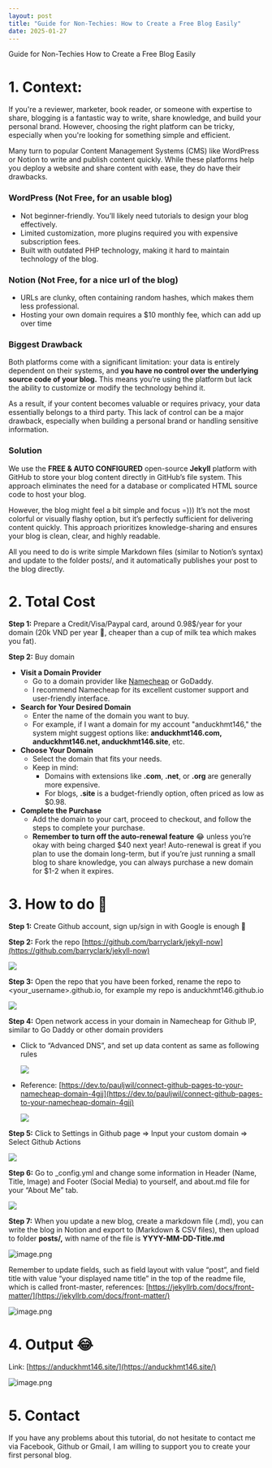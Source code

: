 ```yaml
---
layout: post
title: "Guide for Non-Techies: How to Create a Free Blog Easily"
date: 2025-01-27
---
```



Guide for Non-Techies How to Create a Free Blog Easily

# 1. Context:

If you're a reviewer, marketer, book reader, or someone with expertise to share, blogging is a fantastic way to write, share knowledge, and build your personal brand. However, choosing the right platform can be tricky, especially when you're looking for something simple and efficient.

Many turn to popular Content Management Systems (CMS) like WordPress or Notion to write and publish content quickly. While these platforms help you deploy a website and share content with ease, they do have their drawbacks.

### **WordPress (Not Free, for an usable blog)**

- Not beginner-friendly. You’ll likely need tutorials to design your blog effectively.
- Limited customization, more plugins required you with expensive subscription fees.
- Built with outdated PHP technology, making it hard to maintain technology of the blog.

### **Notion (Not Free, for a nice url of the blog)**

- URLs are clunky, often containing random hashes, which makes them less professional.
- Hosting your own domain requires a $10 monthly fee, which can add up over time

### **Biggest Drawback**

Both platforms come with a significant limitation: your data is entirely dependent on their systems, and **you have no control over the underlying source code of your blog.** This means you’re using the platform but lack the ability to customize or modify the technology behind it.

As a result, if your content becomes valuable or requires privacy, your data essentially belongs to a third party. This lack of control can be a major drawback, especially when building a personal brand or handling sensitive information.

### **Solution**

We use the **FREE & AUTO CONFIGURED** open-source **Jekyll** platform with GitHub to store your blog content directly in GitHub’s file system. This approach eliminates the need for a database or complicated HTML source code to host your blog. 

However, the blog might feel a bit simple and focus =))) It’s not the most colorful or visually flashy option, but it’s perfectly sufficient for delivering content quickly. This approach prioritizes knowledge-sharing and ensures your blog is clean, clear, and highly readable.

All you need to do is write simple Markdown files (similar to Notion’s syntax) and update to the folder posts/, and it automatically publishes your post to the blog directly.

# 2.  Total Cost

**Step 1:** Prepare a Credit/Visa/Paypal card, around 0.98$/year for your domain (20k VND per year 🙂, cheaper than a cup of milk tea which makes you fat).

**Step 2:** Buy domain

- **Visit a Domain Provider**
    - Go to a domain provider like [Namecheap](https://www.namecheap.com/domains/) or GoDaddy.
    - I recommend Namecheap for its excellent customer support and user-friendly interface.
- **Search for Your Desired Domain**
    - Enter the name of the domain you want to buy.
    - For example, if I want a domain for my account "anduckhmt146," the system might suggest options like: **anduckhmt146.com, anduckhmt146.net, anduckhmt146.site**, etc.
- **Choose Your Domain**
    - Select the domain that fits your needs.
    - Keep in mind:
        - Domains with extensions like **.com**, **.net**, or **.org** are generally more expensive.
        - For blogs, **.site** is a budget-friendly option, often priced as low as $0.98.
- **Complete the Purchase**
    - Add the domain to your cart, proceed to checkout, and follow the steps to complete your purchase.
    - **Remember to turn off the auto-renewal feature** 😂 unless you’re okay with being charged $40 next year! Auto-renewal is great if you plan to use the domain long-term, but if you’re just running a small blog to share knowledge, you can always purchase a new domain for $1-2 when it expires.

# 3.  How to do 🙂

**Step 1:** Create Github account, sign up/sign in with Google is enough 🙂

**Step 2:** Fork the repo [https://github.com/barryclark/jekyll-now](https://github.com/barryclark/jekyll-now)

![](/images/Guide%20for%20Non-Techies%20How%20to%20Create%20a%20Free%20Blog%20Ea%20187de13133de8036a0c9eb2ec3428942/Screenshot_2025-01-26_at_23.04.20.png)


**Step 3:** Open the repo that you have been forked, rename the repo to <your_username>.github.io, for example my repo is anduckhmt146.github.io

  ![](/images/Guide%20for%20Non-Techies%20How%20to%20Create%20a%20Free%20Blog%20Ea%20187de13133de8036a0c9eb2ec3428942/image.png)

**Step 4:** Open network access in your domain in Namecheap for Github IP, similar to Go Daddy or other domain providers

- Click to “Advanced DNS”, and set up data content as same as following rules
    
   ![](/images/Guide%20for%20Non-Techies%20How%20to%20Create%20a%20Free%20Blog%20Ea%20187de13133de8036a0c9eb2ec3428942/image%201.png)
    
- Reference: [https://dev.to/pauljwil/connect-github-pages-to-your-namecheap-domain-4gjj](https://dev.to/pauljwil/connect-github-pages-to-your-namecheap-domain-4gjj)
    
     ![](/images/Guide%20for%20Non-Techies%20How%20to%20Create%20a%20Free%20Blog%20Ea%20187de13133de8036a0c9eb2ec3428942/image%202.png)
    

**Step 5:** Click to Settings in Github page ⇒ Input your custom domain ⇒ Select Github Actions

 ![](/images/Guide%20for%20Non-Techies%20How%20to%20Create%20a%20Free%20Blog%20Ea%20187de13133de8036a0c9eb2ec3428942/image%203.png)

**Step 6:** Go to _config.yml and change some information in Header (Name, Title, Image) and Footer (Social Media) to yourself, and about.md file for your “About Me” tab.

 ![](/images/Guide%20for%20Non-Techies%20How%20to%20Create%20a%20Free%20Blog%20Ea%20187de13133de8036a0c9eb2ec3428942/image%204.png)

**Step 7:** When you update a new blog, create a markdown file (.md), you can write the blog in Notion and export to (Markdown & CSV files), then upload to folder **posts/,** with name of the file is **YYYY-MM-DD-Title.md**

![image.png](/images/Guide%20for%20Non-Techies%20How%20to%20Create%20a%20Free%20Blog%20Ea%20187de13133de8036a0c9eb2ec3428942/image%205.png)

Remember to update fields, such as field layout with value “post”, and field title with value “your displayed name title” in the top of the readme file, which is called front-master, references: [https://jekyllrb.com/docs/front-matter/](https://jekyllrb.com/docs/front-matter/)

![image.png](/images/Guide%20for%20Non-Techies%20How%20to%20Create%20a%20Free%20Blog%20Ea%20187de13133de8036a0c9eb2ec3428942/image%206.png)

# 4.  Output 😂

Link: [https://anduckhmt146.site/](https://anduckhmt146.site/)

![image.png](/images/Guide%20for%20Non-Techies%20How%20to%20Create%20a%20Free%20Blog%20Ea%20187de13133de8036a0c9eb2ec3428942/image%207.png)

# 5.  Contact

If you have any problems about this tutorial, do not hesitate to contact me via Facebook, Github or Gmail, I am willing to support you to create your first personal blog.
